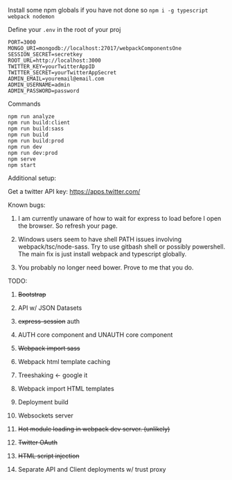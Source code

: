 Install some npm globals if you have not done so
`npm i -g typescript webpack nodemon`

Define your `.env` in the root of your proj
```
PORT=3000
MONGO_URI=mongodb://localhost:27017/webpackComponentsOne
SESSION_SECRET=secretkey
ROOT_URL=http://localhost:3000
TWITTER_KEY=yourTwitterAppID
TWITTER_SECRET=yourTwitterAppSecret
ADMIN_EMAIL=youremail@email.com
ADMIN_USERNAME=admin
ADMIN_PASSWORD=password
```

Commands
```
npm run analyze
npm run build:client
npm run build:sass
npm run build
npm run build:prod
npm run dev
npm run dev:prod
npm serve
npm start
```

Additional setup:

Get a twitter API key:
https://apps.twitter.com/

Known bugs:

1. I am currently unaware of how to wait for express to load before I open the browser.  So refresh your page.

2. Windows users seem to have shell PATH issues involving webpack/tsc/node-sass.  Try to use gitbash shell or possibly powershell.  The main fix is just install webpack and typescript globally.

3. You probably no longer need bower.  Prove to me that you do.

TODO:

1. ~~Bootstrap~~

2. API w/ JSON Datasets

3. ~~express-session~~ auth

4. AUTH core component and UNAUTH core component

5. ~~Webpack import sass~~

6. Webpack html template caching

7. Treeshaking <- google it

8. Webpack import HTML templates

9. Deployment build

10. Websockets server

11. ~~Hot module loading in webpack dev server. (unlikely)~~

12. ~~Twitter OAuth~~

13. ~~HTML script injection~~

14. Separate API and Client deployments w/ trust proxy
